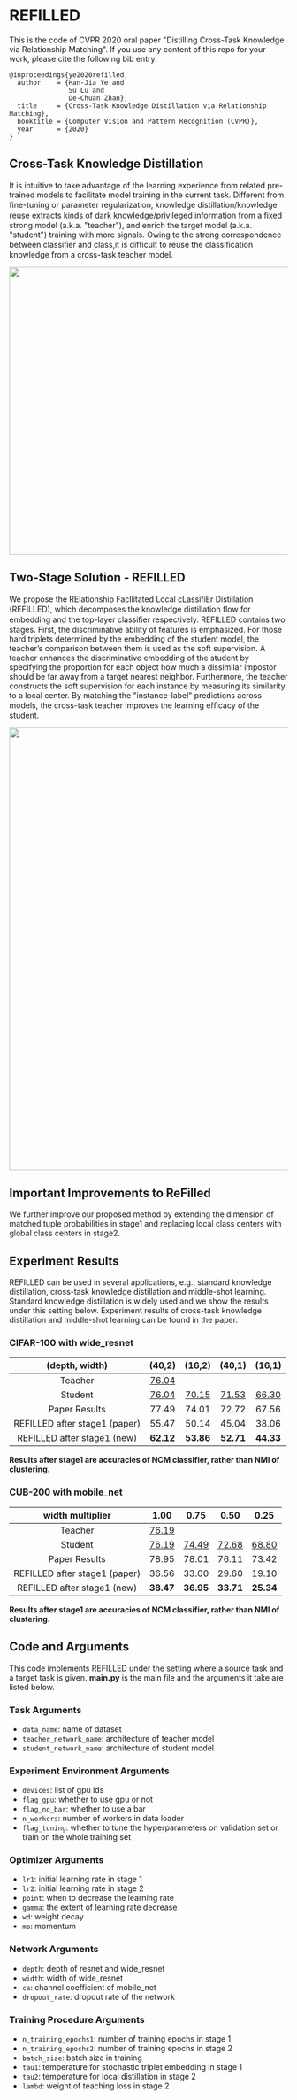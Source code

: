 # REFILLED
This is the code of CVPR 2020 oral paper "Distilling Cross-Task Knowledge via Relationship Matching". If you use any content of this repo for your work, please cite the following bib entry:

    @inproceedings{ye2020refilled,
      author    = {Han-Jia Ye and
                   Su Lu and
                   De-Chuan Zhan},
      title     = {Cross-Task Knowledge Distillation via Relationship Matching},
      booktitle = {Computer Vision and Pattern Recognition (CVPR)},
      year      = {2020}
    }
    
## Cross-Task Knowledge Distillation
It is intuitive to take advantage of the learning experience from related pre-trained models to facilitate model training in the current task. Different from ﬁne-tuning or parameter regularization, knowledge distillation/knowledge reuse extracts kinds of dark knowledge/privileged information from a ﬁxed strong model (a.k.a. "teacher"), and enrich the target model (a.k.a. "student") training with more signals. Owing to the strong correspondence between classiﬁer and class,it is difﬁcult to reuse the classiﬁcation knowledge from a cross-task teacher model.

<img src='figures/setting.png' width='520' div align=center>

## Two-Stage Solution - REFILLED
We propose the RElationship FacIlitated Local cLassifiEr Distillation (REFILLED), which decomposes the knowledge distillation ﬂow for embedding and the top-layer classiﬁer respectively. REFILLED contains two stages. First, the discriminative ability of features is emphasized. For those hard triplets determined by the embedding of the student model, the teacher’s comparison between them is used as the soft supervision. A teacher enhances the discriminative embedding of the student by specifying the proportion for each object how much a dissimilar impostor should be far away from a target nearest neighbor. Furthermore, the teacher constructs the soft supervision for each instance by measuring its similarity to a local center. By matching the "instance-label" predictions across models, the cross-task teacher improves the learning efﬁcacy of the student.

<img src='figures/two_stage.png' width='800' div align=center>

## Important Improvements to ReFilled
We further improve our proposed method by extending the dimension of matched tuple probabilities in stage1 and replacing local class centers with global class centers in stage2.

## Experiment Results
REFILLED can be used in several applications, e.g., standard knowledge distillation, cross-task knowledge distillation and middle-shot learning. Standard knowledge distillation is widely used and we show the results under this setting below. Experiment results of cross-task knowledge distillation and middle-shot learning can be found in the paper.

### CIFAR-100 with wide_resnet
|(depth, width)|(40,2)|(16,2)|(40,1)|(16,1)|
|:------------:|:----:|:----:|:----:|:----:|
|Teacher       |[76.04](https://drive.google.com/file/d/1cHOa4sGGf_df1pZhG1SXGHkdy3fk6Us2/view?usp=sharing)      |      |      |      |
|Student       |[76.04](https://drive.google.com/file/d/1lz2wd7CxeLweyCdQD-qyjsmDy52dFbdP/view?usp=sharing)      |[70.15](https://drive.google.com/file/d/1V4UgzUuazpXBLT5ljbeluBTbb46e571I/view?usp=sharing)      |[71.53](https://drive.google.com/file/d/18fEOWIDL02DKQiw3XFOy9p_3753__TDz/view?usp=sharing)      |[66.30](https://drive.google.com/file/d/1XXTjbM2lRn5aqyy2LjpiLfkxcSlMMLLc/view?usp=sharing)      |
|Paper Results               |77.49      |74.01      |72.72      |67.56      |
|REFILLED after stage1 (paper) |55.47      |50.14      |45.04      |38.06      |
|REFILLED after stage1 (new) |**62.12**  |**53.86**  |**52.71**  |**44.33**  |

**Results after stage1 are accuracies of NCM classifier, rather than NMI of clustering.**

### CUB-200 with mobile_net
|width multiplier|1.00|0.75|0.50|0.25|
|:------------:|:----:|:----:|:----:|:----:|
|Teacher       |[76.19](https://drive.google.com/file/d/1ixlWUbmrbnZc2GCYVaGIEIv952Q9hQet/view?usp=sharing)      |      |      |      |
|Student       |[76.19](https://drive.google.com/file/d/1xGm29Ydv_J8ZRgHT4Aa5p1utJo0FKO2P/view?usp=sharing)      |[74.49](https://drive.google.com/file/d/1sVF0Ej1n8I3ZJ9CRcoTs3L9fNaeBaA4b/view?usp=sharing)      |[72.68](https://drive.google.com/file/d/1LWNpNW9XZnrM50cF-_eekTj_EheZzzpP/view?usp=sharing)      |[68.80](https://drive.google.com/file/d/1KbHbxJz9J0INz4LGkPDy-NwWZCf_vp_H/view?usp=sharing)      |
|Paper Results               |78.95      |78.01      |76.11      |73.42      |
|REFILLED after stage1 (paper) |36.56      |33.00      |29.60      |19.10      |
|REFILLED after stage1 (new) |**38.47**  |**36.95**  |**33.71**  |**25.34**  |

**Results after stage1 are accuracies of NCM classifier, rather than NMI of clustering.**

## Code and Arguments
This code implements REFILLED under the setting where a source task and a target task is given. **main.py** is the main file and the arguments it take are listed below.

### Task Arguments
- `data_name`: name of dataset
- `teacher_network_name`: architecture of teacher model
- `student_network_name`: architecture of student model
### Experiment Environment Arguments
- `devices`: list of gpu ids
- `flag_gpu`: whether to use gpu or not
- `flag_no_bar`: whether to use a bar
- `n_workers`: number of workers in data loader
- `flag_tuning`: whether to tune the hyperparameters on validation set or train on the whole training set
### Optimizer Arguments
- `lr1`: initial learning rate in stage 1
- `lr2`: initial learning rate in stage 2
- `point`: when to decrease the learning rate
- `gamma`: the extent of learning rate decrease
- `wd`: weight decay
- `mo`: momentum
### Network Arguments
- `depth`: depth of resnet and wide_resnet
- `width`: width of wide_resnet
- `ca`: channel coefficient of mobile_net
- `dropout_rate`: dropout rate of the network
### Training Procedure Arguments
- `n_training_epochs1`: number of training epochs in stage 1
- `n_training_epochs2`: number of training epochs in stage 2
- `batch_size`: batch size in training
- `tau1`: temperature for stochastic triplet embedding in stage 1
- `tau2`: temperature for local distillation in stage 2
- `lambd`: weight of teaching loss in stage 2
